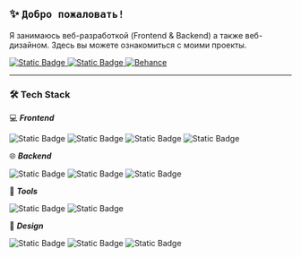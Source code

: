## ✨ `Добро пожаловать! `
Я занимаюсь веб-разработкой (Frontend & Backend) а также веб-дизайном. Здесь вы можете ознакомиться с моими проекты.

[![Static Badge](https://img.shields.io/badge/Telegram-29D5E6?style=for-the-badge&logo=telegram&logoColor=white&link=https%3A%2F%2Fweb.telegram.org%2Fa%2F%235219210333)
](https://web.telegram.org/a/#5219210333)
[![Static Badge](https://img.shields.io/badge/Vkontakne-0073f6?style=for-the-badge&logo=vk&link=https%3A%2F%2Fweb.telegram.org%2Fa%2F%235219210333)
](https://vk.com/na_mida)
[![Behance](https://img.shields.io/badge/Behance-0057ff?style=for-the-badge&logo=behance&link=https%3A%2F%2Fweb.telegram.org%2Fa%2F%235219210333)](https://www.behance.net/ef2e712b)

___

### 🛠  Tech Stack

💻 ***Frontend***

![Static Badge](https://img.shields.io/badge/JavaScript-121212?style=flat-square&logo=javascript)
![Static Badge](https://img.shields.io/badge/React-121212?style=flat-square&logo=react)
![Static Badge](https://img.shields.io/badge/HTML-121212?style=flat-square&logo=html5)
![Static Badge](https://img.shields.io/badge/CSS-121212?style=flat-square&logo=css&logoColor=1291DB)

🌐 ***Backend***

![Static Badge](https://img.shields.io/badge/Python-121212?style=flat-square&logo=python)
![Static Badge](https://img.shields.io/badge/Django-121212?style=flat-square&logo=django)
![Static Badge](https://img.shields.io/badge/MySQL-121212?style=flat-square&logo=mysql)

🔨 ***Tools***

![Static Badge](https://img.shields.io/badge/Git-121212?style=flat-square&logo=git)
![Static Badge](https://img.shields.io/badge/Bootstrap-121212?style=flat-square&logo=bootstrap)

🎨 ***Design***

![Static Badge](https://img.shields.io/badge/Figma-121212?style=flat-square&logo=figma)
![Static Badge](https://img.shields.io/badge/Adobe%20Photoshop-121212?style=flat-square&logo=adobeillustrator)
![Static Badge](https://img.shields.io/badge/Adobe%20Illustrator-121212?style=flat-square&logo=adobeillustrator)



